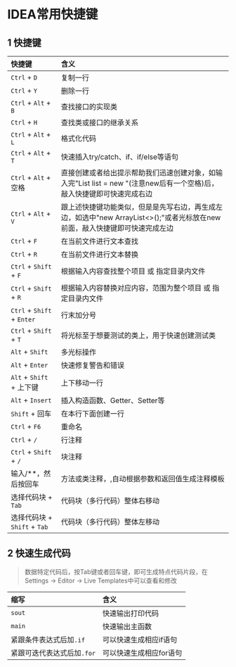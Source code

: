 # IDEA常用快捷键

## 1 快捷键

快捷键|含义
:--|:--
`Ctrl` + `D` | 复制一行
`Ctrl` + `Y` | 删除一行
`Ctrl` + `Alt` + `B` | 查找接口的实现类
`Ctrl` + `H` | 查找类或接口的继承关系
`Ctrl` + `Alt` + `L` | 格式化代码
`Ctrl` + `Alt` + `T` | 快速插入try/catch、if、if/else等语句
`Ctrl` + `Alt` + 空格 | 直接创建或者给出提示帮助我们迅速创建对象，如输入完"List list = new "(注意new后有一个空格)后，敲入快捷键即可快速完成右边
`Ctrl` + `Alt` + `V` | 跟上述快捷键功能类似，但是是先写右边，再生成左边，如选中"new ArrayList<>();"或者光标放在new前面，敲入快捷键即可快速完成左边
`Ctrl` + `F` | 在当前文件进行文本查找
`Ctrl` + `R` | 在当前文件进行文本替换
`Ctrl` + `Shift` + `F` | 根据输入内容查找整个项目 或 指定目录内文件
`Ctrl` + `Shift` + `R` | 根据输入内容替换对应内容，范围为整个项目 或 指定目录内文件
`Ctrl` + `Shift` + `Enter` | 行末加分号
`Ctrl` + `Shift` + `T` | 将光标至于想要测试的类上，用于快速创建测试类
`Alt` + `Shift` | 多光标操作
`Alt` + `Enter` | 快速修复警告和错误
`Alt` + `Shift` + 上下键 | 上下移动一行
`Alt` + `Insert` | 插入构造函数、Getter、Setter等
`Shift` + 回车 | 在本行下面创建一行
`Ctrl` + `F6` | 重命名
`Ctrl` + `/` | 行注释
`Ctrl` + `Shift` + `/` | 块注释
输入/**，然后按回车 | 方法或类注释，,自动根据参数和返回值生成注释模板
选择代码块 + `Tab` | 代码块（多行代码）整体右移动
选择代码块 + `Shift` + `Tab` | 代码块（多行代码）整体左移动

## 2 快速生成代码

> 数据特定代码后，按Tab键或者回车键，即可生成特点代码片段，在Settings -> Editor -> Live Templates中可以查看和修改

缩写|含义
:--|:--
`sout` | 快速输出打印代码
`main` | 快速输出主函数
紧跟条件表达式后加`.if` | 可以快速生成相应if语句
紧跟可迭代表达式后加`.for` | 可以快速生成相应for语句
